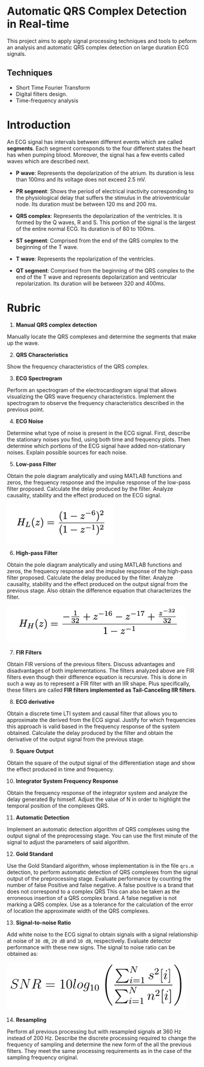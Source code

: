 # Automatic QRS Complex Detection in Real-time

This project aims to apply signal processing techniques and tools to peform an analysis and automatic QRS complex detection on large duration ECG signals.

## Techniques

- Short Time Fourier Transform
- Digital filters design.
- Time-frequency analysis

# Introduction

An ECG signal has intervals between different events which are called **segments**.
Each segment corresponds to the four different states the heart has when pumping blood.
Moreover, the signal has a few events called waves which are described next.

- **P wave**: Represents the depolarization of the atrium. Its duration is less than 100ms and its voltage
does not exceed 2.5 mV.

- **PR segment**: Shows the period of electrical inactivity corresponding to the physiological delay that
suffers the stimulus in the atrioventricular node. Its duration must be between 120 ms
and 200 ms.

- **QRS complex**: Represents the depolarization of the ventricles. It is formed by the Q waves,
R and S. This portion of the signal is the largest of the entire normal ECG. Its duration is of
80 to 100ms.

- **ST segment**: Comprised from the end of the QRS complex to the beginning of the T wave.

- **T wave**: Represents the repolarization of the ventricles.

- **QT segment**: Comprised from the beginning of the QRS complex to the end of the T wave and represents
depolarization and ventricular repolarization. Its duration will be between 320 and 400ms.

# Rubric

1. **Manual QRS complex detection**

Manually locate the QRS complexes and determine the segments that make up the wave.

2. **QRS Characteristics**

Show the frequency characteristics of the QRS complex.

3. **ECG Spectrogram**

Perform an spectrogram of the electrocardiogram signal that allows visualizing the QRS wave frequency characteristics.
Implement the spectrogram to observe the frequency characteristics described in the previous point.

4. **ECG Noise**

Determine what type of noise is present in the ECG signal.
First, describe the stationary noises you find, using both time and frequency plots.
Then determine which portions of the ECG signal have added non-stationary noises. 
Explain possible sources for each noise.

5. **Low-pass Filter**

Obtain the pole diagram analytically and using MATLAB functions
and zeros, the frequency response and the impulse response of the low-pass filter proposed.
Calculate the delay produced by the filter.
Analyze causality, stability and the effect produced on the ECG signal.

![LPF](images/low-pass.png)

6. **High-pass Filter**

Obtain the pole diagram analytically and using MATLAB functions
and zeros, the frequency response and the impulse response of the high-pass filter proposed.
Calculate the delay produced by the filter.
Analyze causality, stability and the effect produced on the output signal from the previous stage.
Also obtain the difference equation that characterizes the filter.

![HPF](images/high-pass.png)

7. **FIR Filters**

Obtain FIR versions of the previous filters.
Discuss advantages and disadvantages
of both implementations.
The filters analyzed above are FIR filters even though their difference equation is recursive.
This is done in such a way as to represent a FIR filter with an IIR shape.
Plus specifically, these filters are called __FIR filters implemented as Tail-Canceling IIR filters__. 

8. **ECG derivative**

Obtain a discrete time LTI system and causal filter that allows you to approximate the derived from the ECG signal.
Justify for which frequencies this approach is valid based
in the frequency response of the system obtained.
Calculate the delay produced by the filter and obtain the derivative of the output signal from the previous stage.

9. **Square Output**

Obtain the square of the output signal of the differentiation stage and show the effect produced in time and frequency.

10. **Integrator System Frequency Response**

Obtain the frequency response of the integrator system and analyze the delay generated By himself.
Adjust the value of N in order to highlight the temporal position of the complexes QRS.

11. **Automatic Detection**

Implement an automatic detection algorithm of QRS complexes
using the output signal of the preprocessing stage.
You can use the first minute of the signal to adjust the parameters of said algorithm.

12. **Gold Standard**

Use the Gold Standard algorithm, whose implementation is in the file
`qrs.m` detection, to perform automatic detection of QRS complexes from the signal output of the preprocessing stage.
Evaluate performance by counting the number of false
Positive and false negative.
A false positive is a brand that does not correspond to a complex
QRS This can also be taken as the erroneous insertion of a QRS complex brand. 
A false negative is not marking a QRS complex.
Use as a tolerance for the calculation of the error of
location the approximate width of the QRS complexes.

13. **Signal-to-noise Ratio**

Add white noise to the ECG signal to obtain signals with a signal relationship
at noise of `30 dB`, `20 dB` and `10 dB`, respectively.
Evaluate detector performance with these new signs.
The signal to noise ratio can be obtained as:

![SNR](images/SNR.png)

14. **Resampling**

Perform all previous processing but with resampled signals at 360 Hz
instead of 200 Hz.
Describe the discrete processing required to change the frequency of
sampling and determine the new form of the all the previous filters.
They meet the same processing requirements as in the case of the sampling frequency original.
